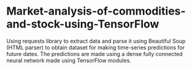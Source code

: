 # Market-analysis-of-commodities-and-stock-using-TensorFlow
Using requests library to extract data and parse it using Beautiful Soup (HTML parser) to obtain dataset for making time-series predictions for future dates. The predictions are made using a dense fully connected neural network made using TensorFlow modules.
